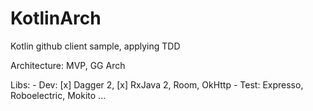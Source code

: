 # KotlinArch
Kotlin github client sample, applying TDD

Architecture: MVP, GG Arch

Libs: - Dev: [x] Dagger 2, [x] RxJava 2, Room, OkHttp
      - Test: Expresso, Roboelectric, Mokito
...
